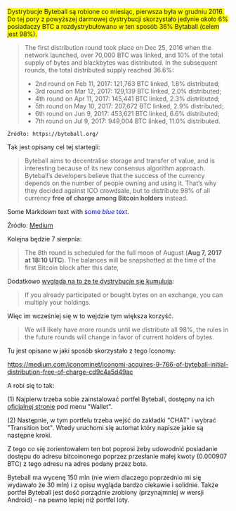 <span style="background-color:yellow">Dystrybucje Byteball są robione co miesiąc, pierwsza była w grudniu 2016. Do tej pory z powyższej darmowej dystrybucji skorzystało jedynie około 6% posiadaczy BTC a rozdystrybułowano w ten sposób 36% Bytaball (celem jest 98%).</span>

> The first distribution round took place on Dec 25, 2016 when the network launched, over 70,000 BTC was linked, and 10% of the total supply of bytes and blackbytes was distributed. In the subsequent rounds, the total distributed supply reached 36.6%:
>
> - 2nd round on Feb 11, 2017: 121,763 BTC linked, 1.8% distributed;
> - 3rd round on Mar 12, 2017: 129,139 BTC linked, 2.0% distributed;
> - 4th round on Apr 11, 2017: 145,441 BTC linked, 2.3% distributed;
> - 5th round on May 10, 2017: 207,672 BTC linked, 2.9% distributed;
> - 6th round on Jun 9, 2017: 453,621 BTC linked, 6.6% distributed;
> - 7th round on Jul 9, 2017: 949,004 BTC linked, 11.0% distributed.

`Źródło: https://byteball.org/`

Tak jest opisany cel tej startegii:

> Byteball aims to decentralise storage and transfer of value, and is interesting because of its new consensus algorithm approach. Byteball’s developers believe that the success of the currency depends on the number of people owning and using it. That’s why they decided against ICO crowdsale, but to distribute 98% of all currency **free of charge among Bitcoin holders** instead. 



Some Markdown text with <span style="color:blue">some *blue* text</span>.



Źródło: [Medium](https://medium.com/iconominet/iconomi-acquires-9-766-of-byteball-initial-distribution-free-of-charge-cd9c4a5d49ac)



Kolejna będzie 7 sierpnia:

> The 8th round is scheduled for the full moon of August (**Aug 7, 2017 at 18:10 UTC**). The balances will be snapshotted at the time of the first Bitcoin block after this date,



Dodatkowo [wygląda na to że te dystrybucje się kumulują](http://dailybyteball.blogspot.com/2017/05/participation-in-byteball-distribution.html):

> If you already participated or bought bytes on an exchange, you can multiply your holdings. 

Więc im wcześniej się w to wejdzie tym większa korzyść.

> We will likely have more rounds until we distribute all 98%, the rules in the future rounds will change in favor of current holders of bytes.

Tu jest opisane w jaki sposób skorzystało z tego Iconomy:

https://medium.com/iconominet/iconomi-acquires-9-766-of-byteball-initial-distribution-free-of-charge-cd9c4a5d49ac

A robi się to tak:

(1) Najpierw trzeba sobie zainstalować portfel Byteball, dostępny na ich [oficjalnej stronie](https://byteball.org/) pod menu "Wallet".

(2) Następnie, w tym portfelu trzeba wejść do zakładki "CHAT" i wybrać "Transition bot". Wtedy uruchomi się automat który napisze jakie są następne kroki. 

Z tego co się zorientowałem ten bot poprosi żeby udowodnić posiadanie dostępu do adresu bitcoinonego poprzez przesłanie małej kwoty (0.000907 BTC) z tego adresu na adres podany przez bota.

Byteball ma wycenę 150 mln (nie wiem dlaczego poprzednio mi się wydawało że 30 mln) i z opisu wygląda bardzo ciekawie i solidnie. Także portfel Byteball jest dość porządnie zrobiony (przynajmniej w wersji Android) - na pewno lepiej niż portfel Ioty.
